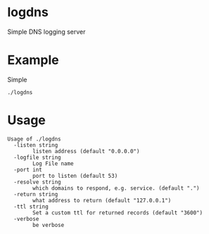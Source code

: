 # logdns
Simple DNS logging server

# Example

Simple 
```
./logdns
```

# Usage

```
Usage of ./logdns
  -listen string
        listen address (default "0.0.0.0")
  -logfile string
        Log File name
  -port int
        port to listen (default 53)
  -resolve string
        which domains to respond, e.g. service. (default ".")
  -return string
        what address to return (default "127.0.0.1")
  -ttl string
        Set a custom ttl for returned records (default "3600")
  -verbose
        be verbose
```

